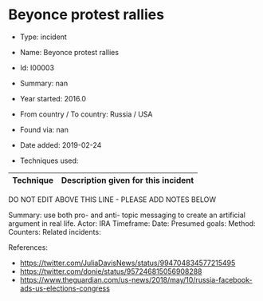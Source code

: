 # Beyonce protest rallies

* Type: incident

* Name: Beyonce protest rallies

* Id: I00003

* Summary: nan

* Year started: 2016.0

* From country / To country: Russia / USA

* Found via: nan

* Date added: 2019-02-24

* Techniques used: 

| Technique | Description given for this incident |
| --------- | ------------------------- |

DO NOT EDIT ABOVE THIS LINE - PLEASE ADD NOTES BELOW

Summary: use both pro- and anti- topic messaging to create an artificial argument in real life. 
Actor: IRA
Timeframe: 
Date: 
Presumed goals:
Method: 
Counters:
Related incidents:


References:

* https://twitter.com/JuliaDavisNews/status/994704834577215495 
* https://twitter.com/donie/status/957246815056908288 
* https://www.theguardian.com/us-news/2018/may/10/russia-facebook-ads-us-elections-congress
